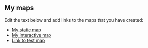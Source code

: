 ## My maps

Edit the text below and add links to the maps that you have created:

 - [My static map](https://autogis-2019.github.io/exercise-5-anttinevalainen/static_map.svg)
 - [My interactive map](https://autogis-2019.github.io/exercise-5-anttinevalainen/population_change.html)
 - [Link to test map](https://autogis-2019.github.io/exercise-5-anttinevalainen/test_map.html)

